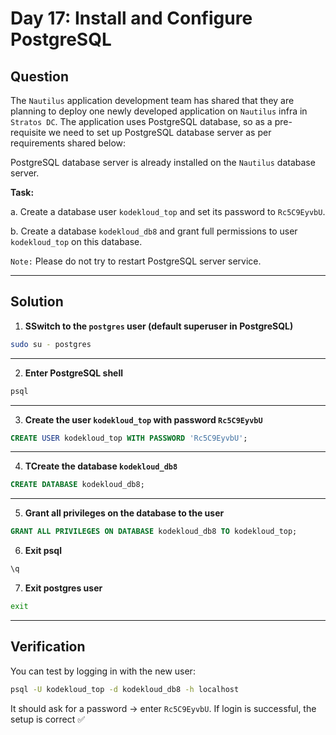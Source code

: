 # Day 17: Install and Configure PostgreSQL

## Question

The `Nautilus` application development team has shared that they are planning to deploy one newly developed application on `Nautilus` infra in `Stratos DC`. The application uses PostgreSQL database, so as a pre-requisite we need to set up PostgreSQL database server as per requirements shared below:

PostgreSQL database server is already installed on the `Nautilus` database server.

**Task:**  

a. Create a database user `kodekloud_top` and set its password to `Rc5C9EyvbU`.

b. Create a database `kodekloud_db8` and grant full permissions to user `kodekloud_top` on this database.

`Note:` Please do not try to restart PostgreSQL server service.

---

## Solution

1. **SSwitch to the `postgres` user (default superuser in PostgreSQL)**

```bash
sudo su - postgres
```

---

2. **Enter PostgreSQL shell**

```bash
psql
```

---

3. **Create the user `kodekloud_top` with password `Rc5C9EyvbU`**

```sql
CREATE USER kodekloud_top WITH PASSWORD 'Rc5C9EyvbU';
```

---

4. **TCreate the database `kodekloud_db8`**

```sql
CREATE DATABASE kodekloud_db8;
```

---

5. **Grant all privileges on the database to the user**

```sql
GRANT ALL PRIVILEGES ON DATABASE kodekloud_db8 TO kodekloud_top;
```

6. **Exit psql**

```sql
\q
```

7. **Exit postgres user**

```bash
exit
```

---

## Verification

You can test by logging in with the new user:

```bash
psql -U kodekloud_top -d kodekloud_db8 -h localhost
```

It should ask for a password → enter `Rc5C9EyvbU`.
If login is successful, the setup is correct ✅